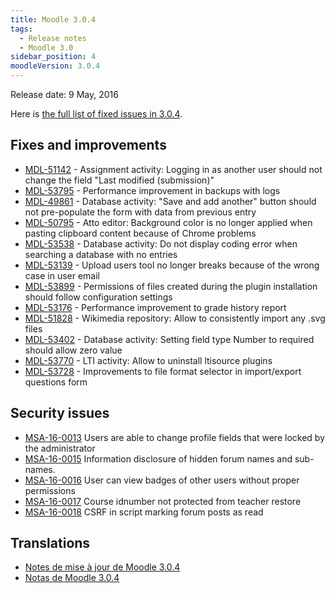 ```yaml
---
title: Moodle 3.0.4
tags:
  - Release notes
  - Moodle 3.0
sidebar_position: 4
moodleVersion: 3.0.4
---
```

Release date: 9 May, 2016

Here is [the full list of fixed issues in 3.0.4](https://tracker.moodle.org/secure/IssueNavigator!executeAdvanced.jspa?jqlQuery=project+%3D+mdl+AND+resolution+%3D+fixed+AND+fixVersion+in+%28%223.0.4%22%29+ORDER+BY+priority+DESC&runQuery=true&clear=true).

## Fixes and improvements

- [MDL-51142](https://tracker.moodle.org/browse/MDL-51142) - Assignment activity: Logging in as another user should not change the field "Last modified (submission)"
- [MDL-53795](https://tracker.moodle.org/browse/MDL-53795) - Performance improvement in backups with logs
- [MDL-49861](https://tracker.moodle.org/browse/MDL-49861) - Database activity: "Save and add another" button should not pre-populate the form with data from previous entry
- [MDL-50795](https://tracker.moodle.org/browse/MDL-50795) - Atto editor: Background color is no longer applied when pasting clipboard content because of Chrome problems
- [MDL-53538](https://tracker.moodle.org/browse/MDL-53538) - Database activity: Do not display coding error when searching a database with no entries
- [MDL-53139](https://tracker.moodle.org/browse/MDL-53139) - Upload users tool no longer breaks because of the wrong case in user email
- [MDL-53899](https://tracker.moodle.org/browse/MDL-53899) - Permissions of files created during the plugin installation should follow configuration settings
- [MDL-53176](https://tracker.moodle.org/browse/MDL-53176) - Performance improvement to grade history report
- [MDL-51828](https://tracker.moodle.org/browse/MDL-51828) - Wikimedia repository: Allow to consistently import any .svg files
- [MDL-53402](https://tracker.moodle.org/browse/MDL-53402) - Database activity: Setting field type Number to required should allow zero value
- [MDL-53770](https://tracker.moodle.org/browse/MDL-53770) - LTI activity: Allow to uninstall ltisource plugins
- [MDL-53728](https://tracker.moodle.org/browse/MDL-53728) - Improvements to file format selector in import/export questions form

## Security issues

- [MSA-16-0013](https://moodle.org/mod/forum/discuss.php?d=333186) Users are able to change profile fields that were locked by the administrator
- [MSA-16-0015](https://moodle.org/mod/forum/discuss.php?d=333189) Information disclosure of hidden forum names and sub-names.
- [MSA-16-0016](https://moodle.org/mod/forum/discuss.php?d=333190) User can view badges of other users without proper permissions
- [MSA-16-0017](https://moodle.org/mod/forum/discuss.php?d=333191) Course idnumber not protected from teacher restore
- [MSA-16-0018](https://moodle.org/mod/forum/discuss.php?d=333192) CSRF in script marking forum posts as read

## Translations

- [Notes de mise à jour de Moodle 3.0.4](https://docs.moodle.org/fr/Notes_de_mise_à_jour_de_Moodle_3.0.4)
- [Notas de Moodle 3.0.4](https://docs.moodle.org/es/Notas_de_Moodle_3.0.4)
